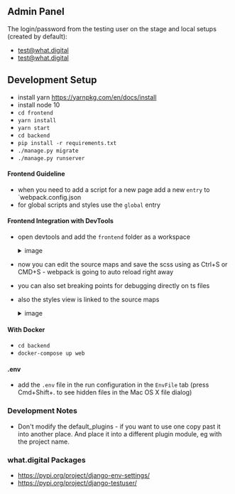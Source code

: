 Admin Panel
-------------------------------------------------------------------------------
The login/password from the testing user on the stage and local setups (created by default):
- test@what.digital
- test@what.digital

Development Setup
-------------------------------------------------------------------------------
- install yarn https://yarnpkg.com/en/docs/install
- install node 10
- `cd frontend`
- `yarn install`
- `yarn start`
- `cd backend`
- `pip install -r requirements.txt`
- `./manage.py migrate`
- `./manage.py runserver`

#### Frontend Guideline
- when you need to add a script for a new page add a new `entry` to `webpack.config.json
- for global scripts and styles use the `global` entry

#### Frontend Integration with DevTools
- open devtools and add the `frontend` folder as a workspace
    <details>
    <summary>image</summary>
    
    ![](/docs/readme/front-int-example.png)
    
    </details>
- now you can edit the source maps and save the scss using as Ctrl+S or CMD+S - webpack is going to auto reload right away
- you can also set breaking points for debugging directly on ts files
- also the styles view is linked to the source maps
    <details>
    <summary>image</summary>
    
    ![](/docs/readme/front-linked-styles.png)
    
    </details>

#### With Docker
- `cd backend`
- `docker-compose up web`

#### .env
- add the `.env` file in the run configuration in the `EnvFile` tab (press Cmd+Shift+. to see hidden files in the Mac OS X file dialog)


### Development Notes
- Don't modify the default_plugins - if you want to use one copy past it into another place. And place it into a different plugin module, eg with the project name.


### what.digital Packages
- https://pypi.org/project/django-env-settings/
- https://pypi.org/project/django-testuser/
